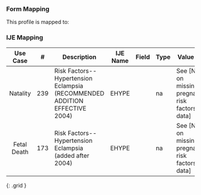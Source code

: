 ### Form Mapping
This profile is mapped to:

### IJE Mapping

| **Use Case** |  **#**   |  **Description**  | **IJE Name**  |  **Field**  |  **Type**  | **Value Set**  |
| :---------: | --------------- | ------------ | ------------- | ---------- | ---------- | -------------- |
| Natality | 239 | Risk Factors--Hypertension Eclampsia   (RECOMMENDED ADDITION EFFECTIVE 2004) | EHYPE |  |na |See [Note on missing pregnancy risk factors data] |
| Fetal Death | 173 | Risk Factors--Hypertension Eclampsia (added after 2004) | EHYPE |  |na |See [Note on missing pregnancy risk factors data] |
{: .grid }
